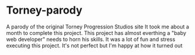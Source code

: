 # Torney-parody
A parody of the original Torney Progression Studios site
It took me about a month to complete this project.
This project has almost everthing a "baby web developer" needs to horn his skills.
It was a lot of fun and stress executing this project. It's not perfect but I'm happy at how it turned out
